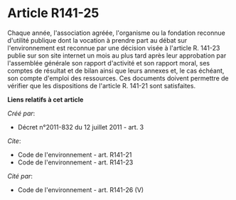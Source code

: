 # Article R141-25

Chaque année, l'association agréée, l'organisme ou la fondation reconnue d'utilité publique dont la vocation à prendre part
au débat sur l'environnement est reconnue par une décision visée à l'article R. 141-23 publie sur son site internet un mois
au plus tard après leur approbation par l'assemblée générale son rapport d'activité et son rapport moral, ses comptes de
résultat et de bilan ainsi que leurs annexes et, le cas échéant, son compte d'emploi des ressources. Ces documents doivent
permettre de vérifier que les dispositions de l'article R. 141-21 sont satisfaites.

**Liens relatifs à cet article**

_Créé par_:

  - Décret n°2011-832 du 12 juillet 2011 - art. 3

_Cite_:

  - Code de l'environnement - art. R141-21
  - Code de l'environnement - art. R141-23

_Cité par_:

  - Code de l'environnement - art. R141-26 (V)
